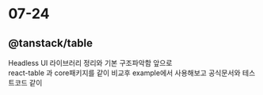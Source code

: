 # 07-24

## @tanstack/table

Headless UI 라이브러리 정리와 기본 구조파악함 앞으로  
react-table 과 core패키지를 같이 비교후 example에서 사용해보고 공식문서와 테스트코드 같이
